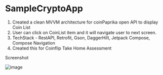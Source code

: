# SampleCryptoApp

1. Created a clean MVVM architecture for coinPaprika open API to display Coin List
2. User can click on CoinList item and it will navigate user to next screen.
3. TechStack - RestAPI, Retrofit, Gson, DaggerHilt, Jetpack Compose, Compose Navigation
4. Created this for Coinflip Take Home Assessment


Screenshot

![image](https://github.com/jsoni9543/MockCryptoApp/assets/79027946/2b81581e-1024-4771-9561-640eedc6ca33)


